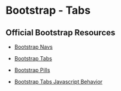 # Bootstrap - Tabs

## Official Bootstrap Resources

* [Bootstrap Navs](http://getbootstrap.com/docs/4.0/components/navs/)

* [Bootstrap Tabs](http://getbootstrap.com/docs/4.0/components/navs/#tabs)

* [Bootstrap Pills](http://getbootstrap.com/docs/4.0/components/navs/#pills)

* [Bootstrap Tabs Javascript Behavior](http://getbootstrap.com/docs/4.0/components/navs/#javascript-behavior)

